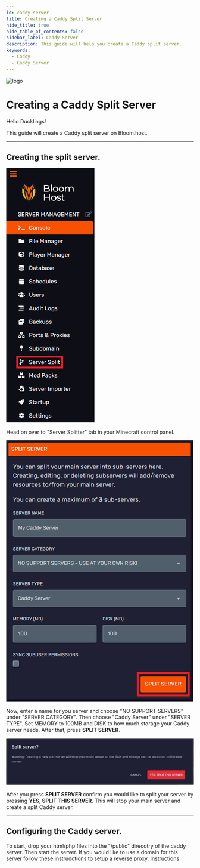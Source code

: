 ```yaml
---
id: caddy-server
title: Creating a Caddy Split Server
hide_title: true
hide_table_of_contents: false
sidebar_label: Caddy Server
description: This guide will help you create a Caddy split server.
keywords:
  - Caddy
  - Caddy Server
---
```


<div class="text--center">
<img src="https://bloom.host/logo-white.svg" alt="logo" height="50%" width="50%"/>
<h1>Creating a Caddy Split Server</h1>
</div>

Hello Ducklings!

This guide will create a Caddy split server on Bloom.host.

---

## Creating the split server.

![caddyserver](../../static/imgs/extras/caddy_server/1.PNG)

Head on over to "Server Splitter" tab in your Minecraft control panel.

![caddyserver](../../static/imgs/extras/caddy_server/2.PNG)

Now, enter a name for you server and choose "NO SUPPORT SERVERS" under "SERVER CATEGORY". Then choose "Caddy Server" under "SERVER TYPE". Set MEMORY to 100MB and DISK to how much storage your Caddy server needs. After that, press **SPLIT SERVER**.

![caddyserver](../../static/imgs/extras/caddy_server/3.PNG)

After you press **SPLIT SERVER** confirm you would like to split your server by pressing **YES, SPLIT THIS SERVER**. This will stop your main server and create a split Caddy server.

---

## Configuring the Caddy server.

To start, drop your html/php files into the "/public" direcotry of the caddy server. Then start the server.
If you would like to use a domain for this server follow these instrudctions to setup a reverse proxy. [Instructions](https://docs.bloom.host/ports-and-proxies/)
